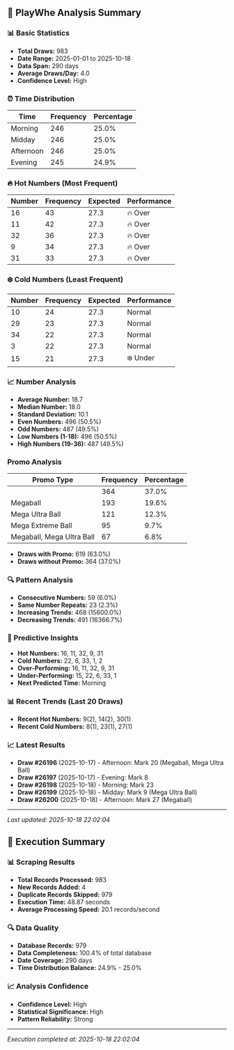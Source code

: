 
## 🎯 PlayWhe Analysis Summary

### 📊 Basic Statistics
- **Total Draws:** 983
- **Date Range:** 2025-01-01 to 2025-10-18
- **Data Span:** 290 days
- **Average Draws/Day:** 4.0
- **Confidence Level:** High

### ⏰ Time Distribution
| Time | Frequency | Percentage |
|------|-----------|------------|
| Morning | 246 | 25.0% |
| Midday | 246 | 25.0% |
| Afternoon | 246 | 25.0% |
| Evening | 245 | 24.9% |

### 🔥 Hot Numbers (Most Frequent)
| Number | Frequency | Expected | Performance |
|--------|-----------|----------|-------------|
| 16 | 43 | 27.3 | 🔥 Over |
| 11 | 42 | 27.3 | 🔥 Over |
| 32 | 36 | 27.3 | 🔥 Over |
| 9 | 34 | 27.3 | 🔥 Over |
| 31 | 33 | 27.3 | 🔥 Over |

### ❄️ Cold Numbers (Least Frequent)
| Number | Frequency | Expected | Performance |
|--------|-----------|----------|-------------|
| 10 | 24 | 27.3 | Normal |
| 29 | 23 | 27.3 | Normal |
| 34 | 22 | 27.3 | Normal |
| 3 | 22 | 27.3 | Normal |
| 15 | 21 | 27.3 | ❄️ Under |

### 📈 Number Analysis
- **Average Number:** 18.7
- **Median Number:** 18.0
- **Standard Deviation:** 10.1
- **Even Numbers:** 496 (50.5%)
- **Odd Numbers:** 487 (49.5%)
- **Low Numbers (1-18):** 496 (50.5%)
- **High Numbers (19-36):** 487 (49.5%)

###  Promo Analysis
| Promo Type | Frequency | Percentage |
|------------|-----------|------------|
|  | 364 | 37.0% |
| Megaball | 193 | 19.6% |
| Mega Ultra Ball | 121 | 12.3% |
| Mega Extreme Ball | 95 | 9.7% |
| Megaball, Mega Ultra Ball | 67 | 6.8% |
- **Draws with Promo:** 619 (63.0%)
- **Draws without Promo:** 364 (37.0%)

### 🔍 Pattern Analysis
- **Consecutive Numbers:** 59 (6.0%)
- **Same Number Repeats:** 23 (2.3%)
- **Increasing Trends:** 468 (15600.0%)
- **Decreasing Trends:** 491 (16366.7%)

### 🔮 Predictive Insights
- **Hot Numbers:** 16, 11, 32, 9, 31
- **Cold Numbers:** 22, 6, 33, 1, 2
- **Over-Performing:** 16, 11, 32, 9, 31
- **Under-Performing:** 15, 22, 6, 33, 1
- **Next Predicted Time:** Morning

### 📊 Recent Trends (Last 20 Draws)
- **Recent Hot Numbers:** 9(2), 14(2), 30(1)
- **Recent Cold Numbers:** 8(1), 23(1), 27(1)

### 📈 Latest Results
- **Draw #26196** (2025-10-17) - Afternoon: Mark 20 (Megaball, Mega Ultra Ball)
- **Draw #26197** (2025-10-17) - Evening: Mark 8 
- **Draw #26198** (2025-10-18) - Morning: Mark 23 
- **Draw #26199** (2025-10-18) - Midday: Mark 9 (Mega Ultra Ball)
- **Draw #26200** (2025-10-18) - Afternoon: Mark 27 (Megaball)

---
*Last updated: 2025-10-18 22:02:04*

## 🚀 Execution Summary

### 📊 Scraping Results
- **Total Records Processed:** 983
- **New Records Added:** 4
- **Duplicate Records Skipped:** 979
- **Execution Time:** 48.87 seconds
- **Average Processing Speed:** 20.1 records/second

### 🔍 Data Quality
- **Database Records:** 979
- **Data Completeness:** 100.4% of total database
- **Date Coverage:** 290 days
- **Time Distribution Balance:** 24.9% - 25.0%

### 📈 Analysis Confidence
- **Confidence Level:** High
- **Statistical Significance:** High
- **Pattern Reliability:** Strong

---
*Execution completed at: 2025-10-18 22:02:04*
